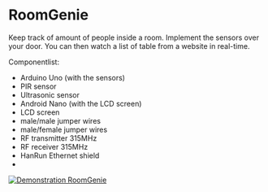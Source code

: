 RoomGenie
==========

Keep track of amount of people inside a room. Implement the sensors over your door. 
You can then watch a list of table from a website in real-time.

Componentlist:
- Arduino Uno (with the sensors)
- PIR sensor
- Ultrasonic sensor
- Android Nano (with the LCD screen)
- LCD screen
- male/male jumper wires
- male/female jumper wires
- RF transmitter 315MHz
- RF receiver 315MHz
- HanRun Ethernet shield
- 
[![Demonstration RoomGenie](http://img.youtube.com/vi/dFQNj9-iaFo/0.jpg)](http://www.youtube.com/watch?v=dFQNj9-iaFo)
